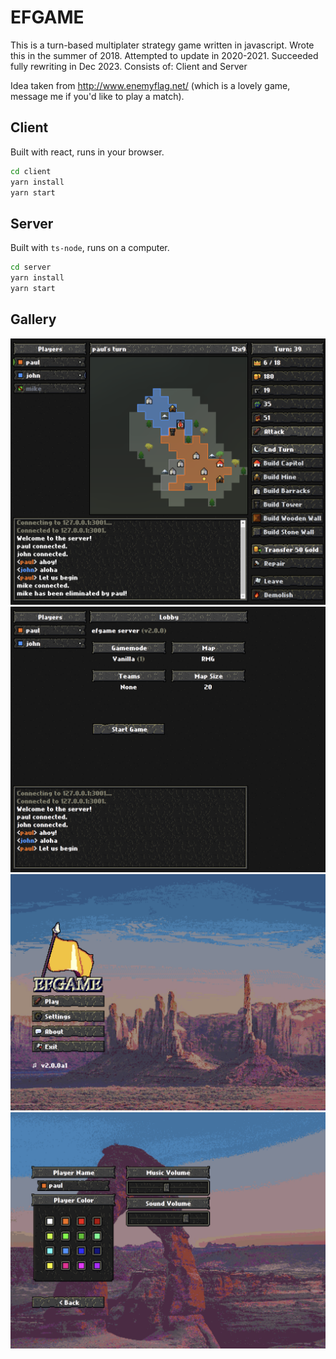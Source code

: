 # EFGAME
This is a turn-based multiplater strategy game written in javascript.
Wrote this in the summer of 2018.
Attempted to update in 2020-2021.
Succeeded fully rewriting in Dec 2023.
Consists of: Client and Server

Idea taken from http://www.enemyflag.net/ (which is a lovely game, message me if you'd like to play a match).

## Client
Built with react, runs in your browser.
```bash
cd client
yarn install
yarn start
```

## Server
Built with `ts-node`, runs on a computer.
```bash
cd server
yarn install
yarn start
```

## Gallery

![](./preview/game.png)
![](./preview/lobby.png)
![](./preview/title.png)
![](./preview/settings.png)
